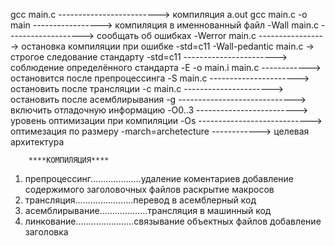 gcc main.c -------------------------> компиляция a.out
gcc main.c -o main -----------------> компиляция в именнованный файл
    -Wall main.c -------------------> сообщать об ошибках
    -Werror main.c -----------------> остановка компиляции при ошибке 
    -std=c11 -Wall-pedantic main.c -> строгое следование стандарту
    -std=c11 -----------------------> соблюдение определённого стандарта
    -E -o main.i main.c ------------> остановится после препроцессинга
    -S main.c ----------------------> остановить после трансляции
    -c main.c ----------------------> остановить после асемблирывания
    -g -----------------------------> включить отладочную информацию
    -O0..3 -------------------------> уровень оптимизации при компиляции
    -Os ----------------------------> оптимезация по размеру
    -march=archetecture ------------> целевая архитектура

        ****КОМПИЛЯЦИЯ****
1. препроцессинг....................удаление коментариев
                                    добавление содержимого заголовочных файлов
                                    раскрытие макросов
2. трансляция.......................перевод в асемблерный код 
3. асемблирывание...................трансляция в машинный код
4. линкование.......................связывание объектных файлов
                                    добавление заголовка
